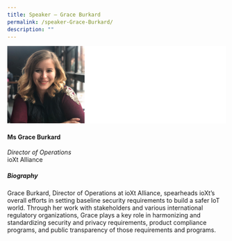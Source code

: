 ```yaml
---
title: Speaker – Grace Burkard
permalink: /speaker-Grace-Burkard/
description: ""
---
```

![](/images/Speakers/Grace%20Burkard.jpg)

#### **Ms Grace Burkard**

*Director of Operations*  
ioXt Alliance

##### **Biography**
Grace Burkard, Director of Operations at ioXt Alliance, spearheads ioXt’s overall efforts in setting baseline security requirements to build a safer IoT world. Through her work with stakeholders and various international regulatory organizations, Grace plays a key role in harmonizing and standardizing security and privacy requirements, product compliance programs, and public transparency of those requirements and programs.